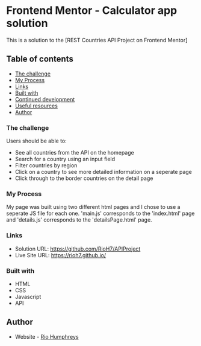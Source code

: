 # Frontend Mentor - Calculator app solution

This is a solution to the [REST Countries API Project on Frontend Mentor]

## Table of contents

  - [The challenge](#the-challenge)
  - [My Process](#my-process)
  - [Links](#links)
  - [Built with](#built-with)
  - [Continued development](#continued-development)
  - [Useful resources](#useful-resources)
  - [Author](#author)

### The challenge

Users should be able to:

- See all countries from the API on the homepage
- Search for a country using an input field
- Filter countries by region
- Click on a country to see more detailed information on a seperate page
- Click through to the border countries on the detail page

### My Process

My page was built using two different html pages and I chose to use a seperate JS file for each one. 'main.js' corresponds to the 'index.html'
page and 'details.js' corresponds to the 'detailsPage.html' page.

### Links

- Solution URL: https://github.com/RioH7/APIProject
- Live Site URL: https://rioh7.github.io/

### Built with

- HTML
- CSS
- Javascript
- API

## Author

- Website - [Rio Humphreys](https://github.com/RioH7)
